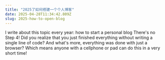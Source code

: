 ```yaml
---
title: "2025了如何搭建一个个人博客"
date: 2025-04-28T11:34:42.809Z
slug: 2025-how-to-open-blog
---
```


I write about this topic every year: how to start a personal blog 
There's no Step 4! Did you realize that you just finished everything without writing a single line of code? And what's more, everything was done with just a browser? Which means anyone with a cellphone or pad can do this in a very short time!
